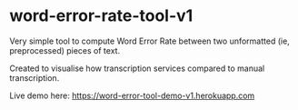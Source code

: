 # word-error-rate-tool-v1
Very simple tool to compute Word Error Rate between two unformatted (ie, preprocessed) pieces of text. 

Created to visualise how transcription services compared to manual transcription. 

Live demo here: https://word-error-tool-demo-v1.herokuapp.com
